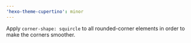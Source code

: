 ```yaml
---
'hexo-theme-cupertino': minor
---
```


Apply `corner-shape: squircle` to all rounded-corner elements in order to make the corners smoother.
